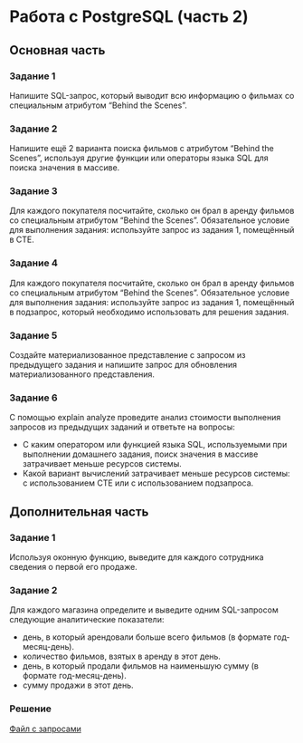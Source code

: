 # Работа с PostgreSQL (часть 2)

## Основная часть

### Задание 1
Напишите SQL-запрос, который выводит всю информацию о фильмах со специальным атрибутом “Behind the Scenes”.

### Задание 2
Напишите ещё 2 варианта поиска фильмов с атрибутом “Behind the Scenes”, используя другие функции или операторы языка SQL для поиска значения в массиве.

### Задание 3
Для каждого покупателя посчитайте, сколько он брал в аренду фильмов со специальным атрибутом “Behind the Scenes”.
Обязательное условие для выполнения задания: используйте запрос из задания 1, помещённый в CTE.

### Задание 4
Для каждого покупателя посчитайте, сколько он брал в аренду фильмов со специальным атрибутом “Behind the Scenes”.
Обязательное условие для выполнения задания: используйте запрос из задания 1, помещённый в подзапрос, который необходимо использовать для решения задания.

### Задание 5
Создайте материализованное представление с запросом из предыдущего задания и напишите запрос для обновления материализованного представления.

### Задание 6
С помощью explain analyze проведите анализ стоимости выполнения запросов из предыдущих заданий и ответьте на вопросы:
- С каким оператором или функцией языка SQL, используемыми при выполнении домашнего задания, поиск значения в массиве затрачивает меньше ресурсов системы.
- Какой вариант вычислений затрачивает меньше ресурсов системы: с использованием CTE или с использованием подзапроса.

## Дополнительная часть

### Задание 1
Используя оконную функцию, выведите для каждого сотрудника сведения о первой его продаже.

### Задание 2
Для каждого магазина определите и выведите одним SQL-запросом следующие аналитические показатели:
- день, в который арендовали больше всего фильмов (в формате год-месяц-день).
- количество фильмов, взятых в аренду в этот день.
- день, в который продали фильмов на наименьшую сумму (в формате год-месяц-день).
- сумму продажи в этот день.

### Решение
[Файл с запросами](/Projects/01_SQL/Study_tasks/Task_5/Solution.sql)
